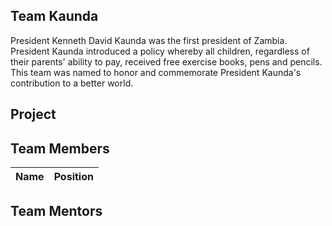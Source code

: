 ## Team Kaunda
President Kenneth David Kaunda was the first president of Zambia. President Kaunda introduced a policy whereby all children, regardless of their parents' ability to pay, received free exercise books, pens and pencils. This team was named to honor and commemorate President Kaunda's contribution to a better world.

## Project 



## Team Members
| Name | Position | 
| ---- | ---- |

 

## Team Mentors
 

